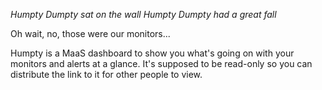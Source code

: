 _Humpty Dumpty sat on the wall_
_Humpty Dumpty had a great fall_

Oh wait, no, those were our monitors... 

Humpty is a MaaS dashboard to show you what's going on with your monitors and alerts at a glance. 
It's supposed to be read-only so you can distribute the link to it for other people to view.
